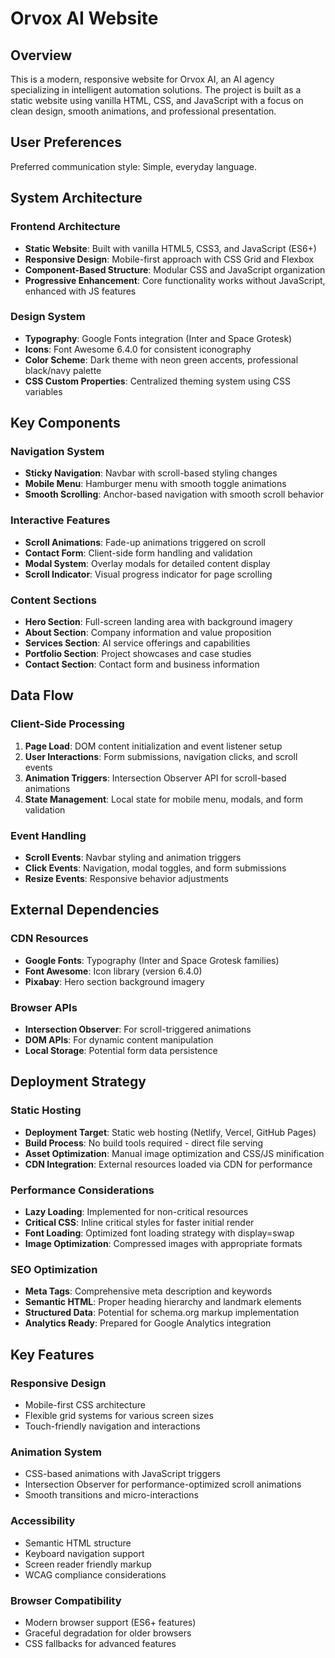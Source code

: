 # Orvox AI Website

## Overview

This is a modern, responsive website for Orvox AI, an AI agency specializing in intelligent automation solutions. The project is built as a static website using vanilla HTML, CSS, and JavaScript with a focus on clean design, smooth animations, and professional presentation.

## User Preferences

Preferred communication style: Simple, everyday language.

## System Architecture

### Frontend Architecture
- **Static Website**: Built with vanilla HTML5, CSS3, and JavaScript (ES6+)
- **Responsive Design**: Mobile-first approach with CSS Grid and Flexbox
- **Component-Based Structure**: Modular CSS and JavaScript organization
- **Progressive Enhancement**: Core functionality works without JavaScript, enhanced with JS features

### Design System
- **Typography**: Google Fonts integration (Inter and Space Grotesk)
- **Icons**: Font Awesome 6.4.0 for consistent iconography
- **Color Scheme**: Dark theme with neon green accents, professional black/navy palette
- **CSS Custom Properties**: Centralized theming system using CSS variables

## Key Components

### Navigation System
- **Sticky Navigation**: Navbar with scroll-based styling changes
- **Mobile Menu**: Hamburger menu with smooth toggle animations
- **Smooth Scrolling**: Anchor-based navigation with smooth scroll behavior

### Interactive Features
- **Scroll Animations**: Fade-up animations triggered on scroll
- **Contact Form**: Client-side form handling and validation
- **Modal System**: Overlay modals for detailed content display
- **Scroll Indicator**: Visual progress indicator for page scrolling

### Content Sections
- **Hero Section**: Full-screen landing area with background imagery
- **About Section**: Company information and value proposition
- **Services Section**: AI service offerings and capabilities
- **Portfolio Section**: Project showcases and case studies
- **Contact Section**: Contact form and business information

## Data Flow

### Client-Side Processing
1. **Page Load**: DOM content initialization and event listener setup
2. **User Interactions**: Form submissions, navigation clicks, and scroll events
3. **Animation Triggers**: Intersection Observer API for scroll-based animations
4. **State Management**: Local state for mobile menu, modals, and form validation

### Event Handling
- **Scroll Events**: Navbar styling and animation triggers
- **Click Events**: Navigation, modal toggles, and form submissions
- **Resize Events**: Responsive behavior adjustments

## External Dependencies

### CDN Resources
- **Google Fonts**: Typography (Inter and Space Grotesk families)
- **Font Awesome**: Icon library (version 6.4.0)
- **Pixabay**: Hero section background imagery

### Browser APIs
- **Intersection Observer**: For scroll-triggered animations
- **DOM APIs**: For dynamic content manipulation
- **Local Storage**: Potential form data persistence

## Deployment Strategy

### Static Hosting
- **Deployment Target**: Static web hosting (Netlify, Vercel, GitHub Pages)
- **Build Process**: No build tools required - direct file serving
- **Asset Optimization**: Manual image optimization and CSS/JS minification
- **CDN Integration**: External resources loaded via CDN for performance

### Performance Considerations
- **Lazy Loading**: Implemented for non-critical resources
- **Critical CSS**: Inline critical styles for faster initial render
- **Font Loading**: Optimized font loading strategy with display=swap
- **Image Optimization**: Compressed images with appropriate formats

### SEO Optimization
- **Meta Tags**: Comprehensive meta description and keywords
- **Semantic HTML**: Proper heading hierarchy and landmark elements
- **Structured Data**: Potential for schema.org markup implementation
- **Analytics Ready**: Prepared for Google Analytics integration

## Key Features

### Responsive Design
- Mobile-first CSS architecture
- Flexible grid systems for various screen sizes
- Touch-friendly navigation and interactions

### Animation System
- CSS-based animations with JavaScript triggers
- Intersection Observer for performance-optimized scroll animations
- Smooth transitions and micro-interactions

### Accessibility
- Semantic HTML structure
- Keyboard navigation support
- Screen reader friendly markup
- WCAG compliance considerations

### Browser Compatibility
- Modern browser support (ES6+ features)
- Graceful degradation for older browsers
- CSS fallbacks for advanced features